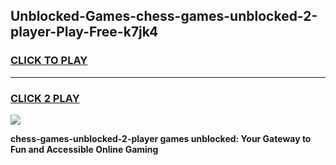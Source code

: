 
## Unblocked-Games-chess-games-unblocked-2-player-Play-Free-k7jk4
<h3>
<a href="https://premium76.site?title=chess-games-unblocked-2-player&ref=19M">CLICK TO PLAY</a></h3>
<hr>

<h3>
<a href="https://premium76.site?title=chess-games-unblocked-2-player&ref=19M">CLICK 2 PLAY</a>
  
</h3>

<a href="https://premium76.site?title=chess-games-unblocked-2-player&ref=19M"><img src="https://clearcache.store/games.png"></a>


**chess-games-unblocked-2-player games unblocked: Your Gateway to Fun and Accessible Online Gaming**
